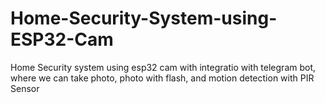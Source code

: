 # Home-Security-System-using-ESP32-Cam
Home Security system using esp32 cam with integratio with telegram bot, where we can take photo, photo with flash, and motion detection with PIR Sensor
